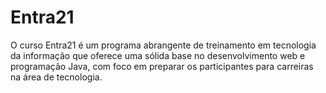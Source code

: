 # Entra21
O curso Entra21 é um programa abrangente de treinamento em tecnologia da informação que oferece uma sólida base no desenvolvimento web e programação Java, com foco em preparar os participantes para carreiras na área de tecnologia.
